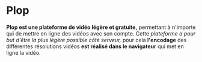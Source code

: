 # Plop

**Plop est une plateforme de vidéo légère et gratuite,** permettant à n'importe qui de mettre en ligne des vidéos avec son compte.
Cette *plateforme a pour but d'être la plus légère possible côté serveur,*
pour cela **l'encodage** des différentes résolutions vidéos **est réalisé dans le navigateur** qui met en ligne la vidéo.

